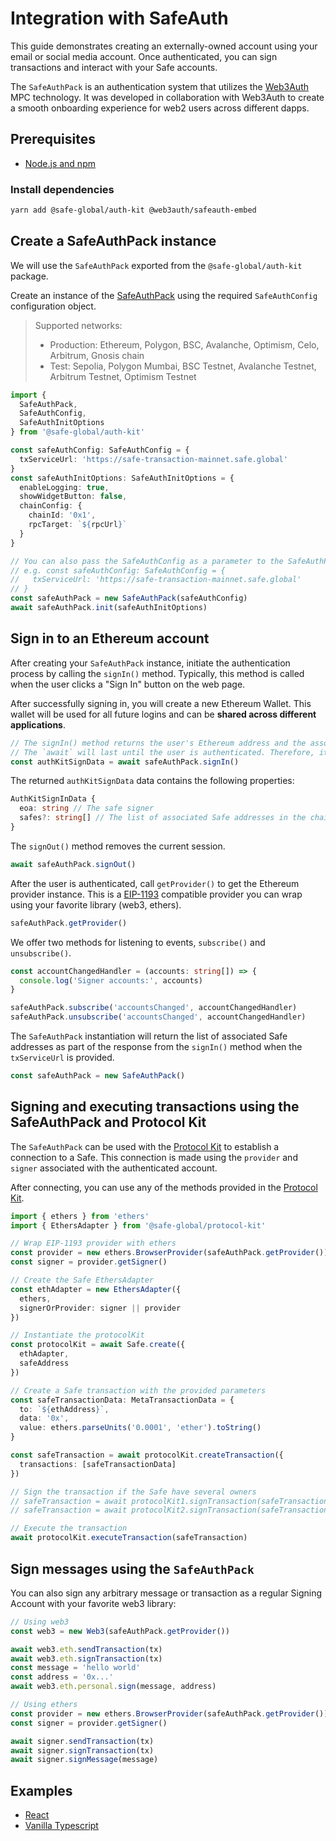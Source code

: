 # Integration with SafeAuth

This guide demonstrates creating an externally-owned account using your email or social media account. Once authenticated, you can sign transactions and interact with your Safe accounts.

The `SafeAuthPack` is an authentication system that utilizes the [Web3Auth](https://web3auth.io) MPC technology. It was developed in collaboration with Web3Auth to create a smooth onboarding experience for web2 users across different dapps.

## Prerequisites

- [Node.js and npm](https://docs.npmjs.com/downloading-and-installing-node-js-and-npm)

### Install dependencies

```bash
yarn add @safe-global/auth-kit @web3auth/safeauth-embed
```

## Create a SafeAuthPack instance

We will use the `SafeAuthPack` exported from the `@safe-global/auth-kit` package.

Create an instance of the [SafeAuthPack](https://github.com/safe-global/safe-core-sdk/tree/main/packages/auth-kit/src/packs/safe-auth/SafeAuthPack.ts) using the required `SafeAuthConfig` configuration object.

> Supported networks:
>
> - Production: Ethereum, Polygon, BSC, Avalanche, Optimism, Celo, Arbitrum, Gnosis chain
> - Test: Sepolia, Polygon Mumbai, BSC Testnet, Avalanche Testnet, Arbitrum Testnet, Optimism Testnet

```typescript
import {
  SafeAuthPack,
  SafeAuthConfig,
  SafeAuthInitOptions
} from '@safe-global/auth-kit'

const safeAuthConfig: SafeAuthConfig = {
  txServiceUrl: 'https://safe-transaction-mainnet.safe.global'
}
const safeAuthInitOptions: SafeAuthInitOptions = {
  enableLogging: true,
  showWidgetButton: false,
  chainConfig: {
    chainId: '0x1',
    rpcTarget: `${rpcUrl}`
  }
}

// You can also pass the SafeAuthConfig as a parameter to the SafeAuthPack constructor if you are using a custom txServiceUrl domain
// e.g. const safeAuthConfig: SafeAuthConfig = {
//   txServiceUrl: 'https://safe-transaction-mainnet.safe.global'
// }
const safeAuthPack = new SafeAuthPack(safeAuthConfig)
await safeAuthPack.init(safeAuthInitOptions)
```

## Sign in to an Ethereum account

After creating your `SafeAuthPack` instance, initiate the authentication process by calling the `signIn()` method. Typically, this method is called when the user clicks a "Sign In" button on the web page.

After successfully signing in, you will create a new Ethereum Wallet. This wallet will be used for all future logins and can be **shared across different applications**.

```typescript
// The signIn() method returns the user's Ethereum address and the associated Safe addresses
// The `await` will last until the user is authenticated. Therefore, it will be active while the authentication popup is being displayed.
const authKitSignData = await safeAuthPack.signIn()
```

The returned `authKitSignData` data contains the following properties:

```typescript
AuthKitSignInData {
  eoa: string // The safe signer
  safes?: string[] // The list of associated Safe addresses in the chain
}
```

The `signOut()` method removes the current session.

```typescript
await safeAuthPack.signOut()
```

After the user is authenticated, call `getProvider()` to get the Ethereum provider instance. This is a [EIP-1193](https://eips.ethereum.org/EIPS/eip-1193) compatible provider you can wrap using your favorite library (web3, ethers).

```typescript
safeAuthPack.getProvider()
```

We offer two methods for listening to events, `subscribe()` and `unsubscribe()`.

```typescript
const accountChangedHandler = (accounts: string[]) => {
  console.log('Signer accounts:', accounts)
}

safeAuthPack.subscribe('accountsChanged', accountChangedHandler)
safeAuthPack.unsubscribe('accountsChanged', accountChangedHandler)
```

The `SafeAuthPack` instantiation will return the list of associated Safe addresses as part of the response from the `signIn()` method when the `txServiceUrl` is provided.

```typescript
const safeAuthPack = new SafeAuthPack()
```

## Signing and executing transactions using the SafeAuthPack and Protocol Kit

The `SafeAuthPack` can be used with the [Protocol Kit](../../protocol-kit.mdx) to establish a connection to a Safe. This connection is made using the `provider` and `signer` associated with the authenticated account.

After connecting, you can use any of the methods provided in the [Protocol Kit](https://github.com/safe-global/safe-core-sdk/tree/main/packages/protocol-kit#sdk-api).

```typescript
import { ethers } from 'ethers'
import { EthersAdapter } from '@safe-global/protocol-kit'

// Wrap EIP-1193 provider with ethers
const provider = new ethers.BrowserProvider(safeAuthPack.getProvider())
const signer = provider.getSigner()

// Create the Safe EthersAdapter
const ethAdapter = new EthersAdapter({
  ethers,
  signerOrProvider: signer || provider
})

// Instantiate the protocolKit
const protocolKit = await Safe.create({
  ethAdapter,
  safeAddress
})

// Create a Safe transaction with the provided parameters
const safeTransactionData: MetaTransactionData = {
  to: `${ethAddress}`,
  data: '0x',
  value: ethers.parseUnits('0.0001', 'ether').toString()
}

const safeTransaction = await protocolKit.createTransaction({
  transactions: [safeTransactionData]
})

// Sign the transaction if the Safe have several owners
// safeTransaction = await protocolKit1.signTransaction(safeTransaction)
// safeTransaction = await protocolKit2.signTransaction(safeTransaction)

// Execute the transaction
await protocolKit.executeTransaction(safeTransaction)
```

## Sign messages using the `SafeAuthPack`

You can also sign any arbitrary message or transaction as a regular Signing Account with your favorite web3 library:

```typescript
// Using web3
const web3 = new Web3(safeAuthPack.getProvider())

await web3.eth.sendTransaction(tx)
await web3.eth.signTransaction(tx)
const message = 'hello world'
const address = '0x...'
await web3.eth.personal.sign(message, address)

// Using ethers
const provider = new ethers.BrowserProvider(safeAuthPack.getProvider())
const signer = provider.getSigner()

await signer.sendTransaction(tx)
await signer.signTransaction(tx)
await signer.signMessage(message)
```

## Examples

- [React](https://github.com/safe-global/safe-core-sdk/blob/main/packages/auth-kit/example/src/App.tsx)
- [Vanilla Typescript](https://github.com/5afe/safe-auth)
